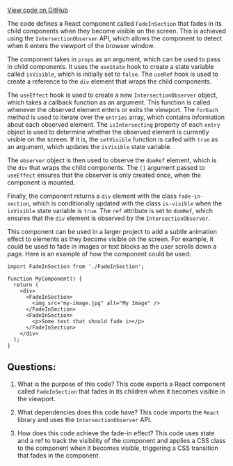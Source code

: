 [View code on GitHub](https://github.com/ergoplatform/ergoweb/utils/fade-in-section.tsx)

The code defines a React component called `FadeInSection` that fades in its child components when they become visible on the screen. This is achieved using the `IntersectionObserver` API, which allows the component to detect when it enters the viewport of the browser window. 

The component takes in `props` as an argument, which can be used to pass in child components. It uses the `useState` hook to create a state variable called `isVisible`, which is initially set to `false`. The `useRef` hook is used to create a reference to the `div` element that wraps the child components. 

The `useEffect` hook is used to create a new `IntersectionObserver` object, which takes a callback function as an argument. This function is called whenever the observed element enters or exits the viewport. The `forEach` method is used to iterate over the `entries` array, which contains information about each observed element. The `isIntersecting` property of each `entry` object is used to determine whether the observed element is currently visible on the screen. If it is, the `setVisible` function is called with `true` as an argument, which updates the `isVisible` state variable.

The `observer` object is then used to observe the `domRef` element, which is the `div` that wraps the child components. The `[]` argument passed to `useEffect` ensures that the observer is only created once, when the component is mounted.

Finally, the component returns a `div` element with the class `fade-in-section`, which is conditionally updated with the class `is-visible` when the `isVisible` state variable is `true`. The `ref` attribute is set to `domRef`, which ensures that the `div` element is observed by the `IntersectionObserver`.

This component can be used in a larger project to add a subtle animation effect to elements as they become visible on the screen. For example, it could be used to fade in images or text blocks as the user scrolls down a page. Here is an example of how the component could be used:

```
import FadeInSection from './FadeInSection';

function MyComponent() {
  return (
    <div>
      <FadeInSection>
        <img src="my-image.jpg" alt="My Image" />
      </FadeInSection>
      <FadeInSection>
        <p>Some text that should fade in</p>
      </FadeInSection>
    </div>
  );
}
```
## Questions: 
 1. What is the purpose of this code?
   This code exports a React component called `FadeInSection` that fades in its children when it becomes visible in the viewport.

2. What dependencies does this code have?
   This code imports the `React` library and uses the `IntersectionObserver` API.

3. How does this code achieve the fade-in effect?
   This code uses state and a ref to track the visibility of the component and applies a CSS class to the component when it becomes visible, triggering a CSS transition that fades in the component.